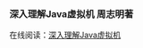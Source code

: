 ### 深入理解Java虚拟机 周志明著

在线阅读：<a href="http://itmyhome.com/java-virtual-machine/" target="_blank">深入理解Java虚拟机</a>